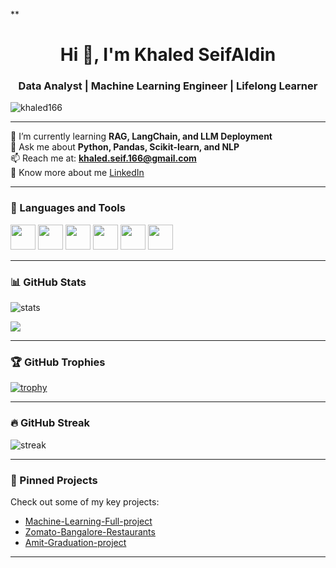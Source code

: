 **<h1 align="center">Hi 👋, I'm Khaled SeifAldin</h1>
<h3 align="center">Data Analyst | Machine Learning Engineer | Lifelong Learner</h3>

<p align="left"> 
  <img src="https://komarev.com/ghpvc/?username=khaled166&label=Profile%20views&color=0e75b6&style=flat" alt="khaled166" /> 
</p>

---

🌱 I’m currently learning **RAG, LangChain, and LLM Deployment**  
💬 Ask me about **Python, Pandas, Scikit-learn, and NLP**  
📫 Reach me at: **khaled.seif.166@gmail.com**  
📄 Know more about me [LinkedIn](https://www.linkedin.com/in/khaled-seifaldin-089a7a1b7/)


---

### 🧰 Languages and Tools
<p align="left">
  <img src="https://cdn.jsdelivr.net/gh/devicons/devicon/icons/python/python-original.svg" height="40"/>
  <img src="https://cdn.jsdelivr.net/gh/devicons/devicon/icons/mysql/mysql-original.svg" height="40"/>
  <img src="https://cdn.jsdelivr.net/gh/devicons/devicon/icons/git/git-original.svg" height="40"/>
  <img src="https://cdn.jsdelivr.net/gh/devicons/devicon/icons/jupyter/jupyter-original.svg" height="40"/>
  <img src="https://cdn.jsdelivr.net/gh/devicons/devicon/icons/tensorflow/tensorflow-original.svg" height="40"/>
  <img src="https://cdn.jsdelivr.net/gh/devicons/devicon/icons/linux/linux-original.svg" height="40"/>
</p>

---

### 📊 GitHub Stats
<p align="left">
  <img src="https://github-readme-stats.vercel.app/api?username=khaled166&show_icons=true&theme=radical" alt="stats"/>
</p>
<p align="left">
  <img src="https://github-readme-stats.vercel.app/api/top-langs/?username=khaled166&layout=compact&theme=radical" />
</p>

---

### 🏆 GitHub Trophies
[![trophy](https://github-profile-trophy.vercel.app/?username=khaled166&theme=darkhub&column=7)](https://github.com/ryo-ma/github-profile-trophy)

---

### 🔥 GitHub Streak
<p align="left">
  <img src="https://github-readme-streak-stats.herokuapp.com/?user=khaled166&theme=radical" alt="streak"/>
</p>

---

### 📌 Pinned Projects
Check out some of my key projects:

- [Machine-Learning-Full-project](https://github.com/khaled166/Machine-Learning-Full-project)
- [Zomato-Bangalore-Restaurants](https://github.com/khaled166/Zomato-Bangalore-Restaurants)
- [Amit-Graduation-project](https://github.com/khaled166/Amit-Graduation-project)

---
